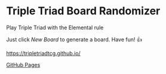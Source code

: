 # Triple Triad Board Randomizer

Play Triple Triad with the Elemental rule

Just click *New Board* to generate a board. Have fun! 👍

https://tripletriadtcg.github.io/

[GitHub Pages](https://pages.github.com/)
